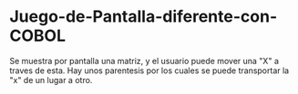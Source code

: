 # Juego-de-Pantalla-diferente-con-COBOL
Se muestra por pantalla una matriz, y el usuario puede mover una "X" a traves de esta. Hay unos parentesis por los cuales se puede transportar
la "x" de un lugar a otro. 
